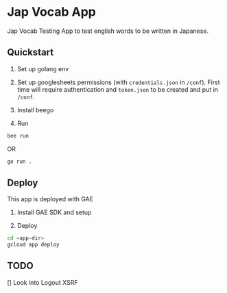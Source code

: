 # Jap Vocab App

Jap Vocab Testing App to test english words to be written in Japanese.

## Quickstart

1. Set up golang env

2. Set up googlesheets permissions (with `credentials.json` in `/conf`).
First time will require authentication and `token.json` to be created and put in `/conf`.

3. Install beego

4. Run

```bash
bee run
```

OR

```bash
go run .
```

## Deploy

This app is deployed with GAE

1. Install GAE SDK and setup

2. Deploy
```bash
cd <app-dir>
gcloud app deploy
```

## TODO

[] Look into Logout XSRF 